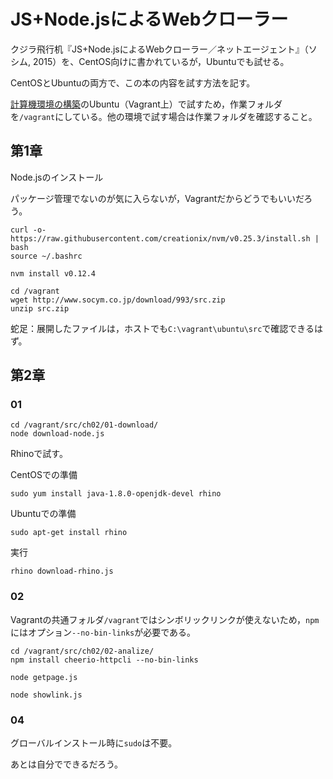 # JS+Node.jsによるWebクローラー

クジラ飛行机『JS+Node.jsによるWebクローラー／ネットエージェント』（ソシム, 2015）を、CentOS向けに書かれているが，Ubuntuでも試せる。

CentOSとUbuntuの両方で、この本の内容を試す方法を記す。

[計算機環境の構築](https://github.com/yabukilab/main/blob/master/%E8%A8%88%E7%AE%97%E6%A9%9F%E7%92%B0%E5%A2%83%E3%81%AE%E6%A7%8B%E7%AF%89.md)のUbuntu（Vagrant上）で試すため，作業フォルダを`/vagrant`にしている。他の環境で試す場合は作業フォルダを確認すること。

## 第1章

Node.jsのインストール

パッケージ管理でないのが気に入らないが，Vagrantだからどうでもいいだろう。

```
curl -o- https://raw.githubusercontent.com/creationix/nvm/v0.25.3/install.sh | bash
source ~/.bashrc

nvm install v0.12.4

cd /vagrant
wget http://www.socym.co.jp/download/993/src.zip
unzip src.zip
```

蛇足：展開したファイルは，ホストでも`C:\vagrant\ubuntu\src`で確認できるはず。

## 第2章

### 01

```
cd /vagrant/src/ch02/01-download/
node download-node.js
```

Rhinoで試す。

CentOSでの準備

```
sudo yum install java-1.8.0-openjdk-devel rhino
```

Ubuntuでの準備

```
sudo apt-get install rhino
```

実行

```
rhino download-rhino.js
```

### 02

Vagrantの共通フォルダ`/vagrant`ではシンボリックリンクが使えないため，`npm`にはオプション`--no-bin-links`が必要である。

```
cd /vagrant/src/ch02/02-analize/
npm install cheerio-httpcli --no-bin-links
```

```
node getpage.js
```

```
node showlink.js
```

### 04

グローバルインストール時に`sudo`は不要。

あとは自分でできるだろう。
